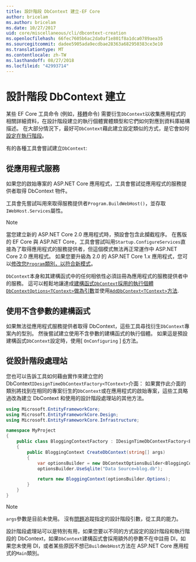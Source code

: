 ```yaml
---
title: 設計階段 DbContext 建立-EF Core
author: bricelam
ms.author: bricelam
ms.date: 10/27/2017
uid: core/miscellaneous/cli/dbcontext-creation
ms.openlocfilehash: 66fec7605b6ac2da0af1e801f8a1dca0789aea35
ms.sourcegitcommit: dadee5905ada9ecdbae28363a682950383ce3e10
ms.translationtype: MT
ms.contentlocale: zh-TW
ms.lasthandoff: 08/27/2018
ms.locfileid: "42993714"
---
```

<a name="design-time-dbcontext-creation"></a>設計階段 DbContext 建立
==============================
某些 EF Core 工具命令 (例如，[移轉][ 1]命令) 需要衍生`DbContext`以收集應用程式的相關詳細資料，在設計階段建立的執行個體實體類型和它們如何對應到資料庫結構描述。 在大部分情況下，最好可`DbContext`藉此建立設定類似的方式，是它會如何[設定在執行階段][2]。

有的各種工具會嘗試建立`DbContext`:

<a name="from-application-services"></a>從應用程式服務
-------------------------
如果您的啟始專案的 ASP.NET Core 應用程式，工具會嘗試從應用程式的服務提供者取得 DbContext 物件。

工具會先嘗試叫用來取得服務提供者`Program.BuildWebHost()`，並存取`IWebHost.Services`屬性。

> [!NOTE]
> 當您建立新的 ASP.NET Core 2.0 應用程式時，預設會包含此攔截程序。 在舊版的 EF Core 與 ASP.NET Core，工具會嘗試叫用`Startup.ConfigureServices`直接為了取得應用程式的服務提供者，但這個模式無法再正常運作中 ASP.NET Core 2.0 應用程式。 如果您要升級為 2.0 的 ASP.NET Core 1.x 應用程式，您可以[修改您`Program`類別，以符合新模式][3]。

`DbContext`本身和其建構函式中的任何相依性必須註冊為應用程式的服務提供者中的服務。 這可以輕鬆地讓達成[建構函式`DbContext`採用的執行個體`DbContextOptions<TContext>`做為引數][ 4]並使用[`AddDbContext<TContext>`方法][5].

<a name="using-a-constructor-with-no-parameters"></a>使用不含參數的建構函式
--------------------------------------
如果無法從應用程式服務提供者取得 DbContext，這些工具尋找衍生`DbContext`專案內的型別。 然後嘗試建立使用不含參數的建構函式的執行個體。 如果這是預設建構函式`DbContext`設定時，使用[ `OnConfiguring` ] [ 6]方法。

<a name="from-a-design-time-factory"></a>從設計階段處理站
--------------------------
您也可以告訴工具如何藉由實作來建立您的 DbContext`IDesignTimeDbContextFactory<TContext>`介面： 如果實作此介面的類別將找到在相同的專案衍生的`DbContext`或在應用程式的啟始專案，這些工具略過改為建立 DbContext 和使用的設計階段處理站的其他方法。

``` csharp
using Microsoft.EntityFrameworkCore;
using Microsoft.EntityFrameworkCore.Design;
using Microsoft.EntityFrameworkCore.Infrastructure;

namespace MyProject
{
    public class BloggingContextFactory : IDesignTimeDbContextFactory<BloggingContext>
    {
        public BloggingContext CreateDbContext(string[] args)
        {
            var optionsBuilder = new DbContextOptionsBuilder<BloggingContext>();
            optionsBuilder.UseSqlite("Data Source=blog.db");

            return new BloggingContext(optionsBuilder.Options);
        }
    }
}
```

> [!NOTE]
> `args`參數是目前未使用。 沒有[問題][7]追蹤指定的設計階段引數，從工具的能力。

設計階段處理站可以是特別有用，如果您要以不同的方式設定的設計階段和執行階段的 DbContext，如果`DbContext`建構函式會採用額外的參數不在中註冊 DI，如果您未使用 DI，或者某些原因不想已`BuildWebHost`方法在 ASP.NET Core 應用程式的`Main`類別。

  [1]: xref:core/managing-schemas/migrations/index
  [2]: xref:core/miscellaneous/configuring-dbcontext
  [3]: https://docs.microsoft.com/aspnet/core/migration/1x-to-2x/#update-main-method-in-programcs
  [4]: xref:core/miscellaneous/configuring-dbcontext#constructor-argument
  [5]: xref:core/miscellaneous/configuring-dbcontext#using-dbcontext-with-dependency-injection
  [6]: xref:core/miscellaneous/configuring-dbcontext#onconfiguring
  [7]: https://github.com/aspnet/EntityFrameworkCore/issues/8332
